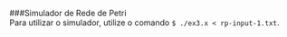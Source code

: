 ###Simulador de Rede de Petri  
  Para utilizar o simulador, utilize o comando ```$ ./ex3.x < rp-input-1.txt```.  
